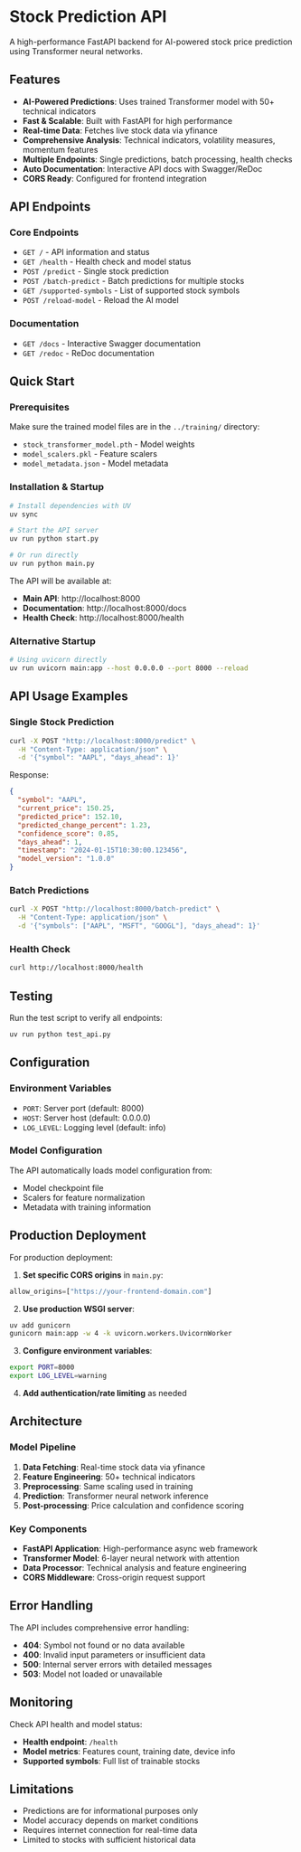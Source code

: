 # Stock Prediction API

A high-performance FastAPI backend for AI-powered stock price prediction using Transformer neural networks.

## Features

- **AI-Powered Predictions**: Uses trained Transformer model with 50+ technical indicators
- **Fast & Scalable**: Built with FastAPI for high performance
- **Real-time Data**: Fetches live stock data via yfinance
- **Comprehensive Analysis**: Technical indicators, volatility measures, momentum features
- **Multiple Endpoints**: Single predictions, batch processing, health checks
- **Auto Documentation**: Interactive API docs with Swagger/ReDoc
- **CORS Ready**: Configured for frontend integration

## API Endpoints

### Core Endpoints

- `GET /` - API information and status
- `GET /health` - Health check and model status  
- `POST /predict` - Single stock prediction
- `POST /batch-predict` - Batch predictions for multiple stocks
- `GET /supported-symbols` - List of supported stock symbols
- `POST /reload-model` - Reload the AI model

### Documentation

- `GET /docs` - Interactive Swagger documentation
- `GET /redoc` - ReDoc documentation

## Quick Start

### Prerequisites

Make sure the trained model files are in the `../training/` directory:
- `stock_transformer_model.pth` - Model weights
- `model_scalers.pkl` - Feature scalers  
- `model_metadata.json` - Model metadata

### Installation & Startup

```bash
# Install dependencies with UV
uv sync

# Start the API server
uv run python start.py

# Or run directly
uv run python main.py
```

The API will be available at:
- **Main API**: http://localhost:8000
- **Documentation**: http://localhost:8000/docs
- **Health Check**: http://localhost:8000/health

### Alternative Startup

```bash
# Using uvicorn directly
uv run uvicorn main:app --host 0.0.0.0 --port 8000 --reload
```

## API Usage Examples

### Single Stock Prediction

```bash
curl -X POST "http://localhost:8000/predict" \
  -H "Content-Type: application/json" \
  -d '{"symbol": "AAPL", "days_ahead": 1}'
```

Response:
```json
{
  "symbol": "AAPL",
  "current_price": 150.25,
  "predicted_price": 152.10,
  "predicted_change_percent": 1.23,
  "confidence_score": 0.85,
  "days_ahead": 1,
  "timestamp": "2024-01-15T10:30:00.123456",
  "model_version": "1.0.0"
}
```

### Batch Predictions

```bash
curl -X POST "http://localhost:8000/batch-predict" \
  -H "Content-Type: application/json" \
  -d '{"symbols": ["AAPL", "MSFT", "GOOGL"], "days_ahead": 1}'
```

### Health Check

```bash
curl http://localhost:8000/health
```

## Testing

Run the test script to verify all endpoints:

```bash
uv run python test_api.py
```

## Configuration

### Environment Variables

- `PORT`: Server port (default: 8000)
- `HOST`: Server host (default: 0.0.0.0)  
- `LOG_LEVEL`: Logging level (default: info)

### Model Configuration

The API automatically loads model configuration from:
- Model checkpoint file
- Scalers for feature normalization
- Metadata with training information

## Production Deployment

For production deployment:

1. **Set specific CORS origins** in `main.py`:
```python
allow_origins=["https://your-frontend-domain.com"]
```

2. **Use production WSGI server**:
```bash
uv add gunicorn
gunicorn main:app -w 4 -k uvicorn.workers.UvicornWorker
```

3. **Configure environment variables**:
```bash
export PORT=8000
export LOG_LEVEL=warning
```

4. **Add authentication/rate limiting** as needed

## Architecture

### Model Pipeline
1. **Data Fetching**: Real-time stock data via yfinance
2. **Feature Engineering**: 50+ technical indicators
3. **Preprocessing**: Same scaling used in training
4. **Prediction**: Transformer neural network inference
5. **Post-processing**: Price calculation and confidence scoring

### Key Components
- **FastAPI Application**: High-performance async web framework
- **Transformer Model**: 6-layer neural network with attention
- **Data Processor**: Technical analysis and feature engineering
- **CORS Middleware**: Cross-origin request support

## Error Handling

The API includes comprehensive error handling:
- **404**: Symbol not found or no data available
- **400**: Invalid input parameters or insufficient data
- **500**: Internal server errors with detailed messages
- **503**: Model not loaded or unavailable

## Monitoring

Check API health and model status:
- **Health endpoint**: `/health`
- **Model metrics**: Features count, training date, device info
- **Supported symbols**: Full list of trainable stocks

## Limitations

- Predictions are for informational purposes only
- Model accuracy depends on market conditions
- Requires internet connection for real-time data
- Limited to stocks with sufficient historical data

